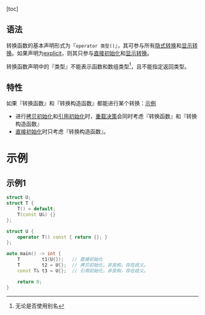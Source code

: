 [toc]

## 语法

转换函数的基本声明形式为『`operator 类型()`』，其可参与所有[隐式转换]()和[显示转换]()。如果声明为[explicit]()，则其只参与[直接初始化]()和[显示转换]()。

转换函数声明中的『类型』不能表示函数和数组类型[^1]，且不能指定返回类型。

## 特性

如果『转换函数』和『转换构造函数』都能进行某个转换：[示例](#示例1)

* 进行[拷贝初始化]()和[引用初始化]()时，[重载决策]()会同时考虑『转换函数』和『转换构造函数』
* [直接初始化]()时只考虑『转换构造函数』。

# 示例

## 示例1

```cpp
struct U;
struct T {
    T() = default;
    T(const U&) {}
};

struct U {
    operator T() const { return {}; }
};

auto main() -> int {
    T        t1(U{});   // 直接初始化
    T        t2 = U{};  // 拷贝初始化，非良构，存在歧义。
    const T& t3 = U{};  // 引用初始化，非良构，存在歧义。

    return 0;
}
```

[^1]:无论是否使用别名

